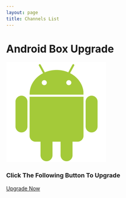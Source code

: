 ```yaml
---
layout: page
title: Channels List
---
```

# Android Box Upgrade

![android icon](assets/img/clients/androidlogo.png)

### Click The Following Button To Upgrade

[Upgrade Now](https://b2.gotv.shop/GoTV_V3.apk)